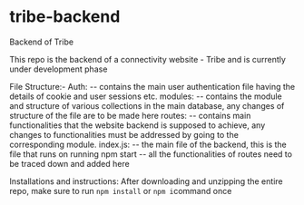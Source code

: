 # tribe-backend
Backend of Tribe

This repo is the backend of a connectivity website - Tribe and is currently under development phase

File Structure:-
Auth: 
-- contains the main user authentication file having the details of cookie and user sessions etc.
modules:
-- contains the module and structure of various collections in the main database, any changes of structure of the file are to be made here
routes:
-- contains main functionalities that the website backend is supposed to achieve, any changes to functionalities must be addressed by going to the corresponding module.
index.js:
-- the main file of the backend, this is the file that runs on running npm start
-- all the functionalities of routes need to be traced down and added here

Installations and instructions:
After downloading and unzipping the entire repo, make sure to run `npm install` or `npm i`command once
